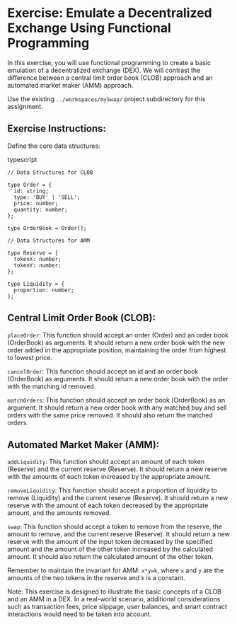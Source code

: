 # Exercise: Emulate a Decentralized Exchange Using Functional Programming

In this exercise, you will use functional programming to create a basic emulation of a decentralized exchange (DEX). We will contrast the difference between a central limit order book (CLOB) approach and an automated market maker (AMM) approach.

Use the existing `../workspaces/mySwap/` project subdirectory for this assignment.

## Exercise Instructions:

Define the core data structures:

typescript
```
// Data Structures for CLOB

type Order = {
  id: string;
  type: 'BUY' | 'SELL';
  price: number;
  quantity: number;
};

type OrderBook = Order[];

// Data Structures for AMM

type Reserve = {
  tokenX: number;
  tokenY: number;
};

type Liquidity = {
  proportion: number;
};
```

## Central Limit Order Book (CLOB):

`placeOrder`: This function should accept an order (Order) and an order book (OrderBook) as arguments. It should return a new order book with the new order added in the appropriate position, maintaining the order from highest to lowest price.

`cancelOrder`: This function should accept an id and an order book (OrderBook) as arguments. It should return a new order book with the order with the matching id removed.

`matchOrders`: This function should accept an order book (OrderBook) as an argument. It should return a new order book with any matched buy and sell orders with the same price removed. It should also return the matched orders.

## Automated Market Maker (AMM):

`addLiquidity`: This function should accept an amount of each token (Reserve) and the current reserve (Reserve). It should return a new reserve with the amounts of each token increased by the appropriate amount.

`removeLiquidity`: This function should accept a proportion of liquidity to remove (Liquidity) and the current reserve (Reserve). It should return a new reserve with the amount of each token decreased by the appropriate amount, and the amounts removed.

`swap`: This function should accept a token to remove from the reserve, the amount to remove, and the current reserve (Reserve). It should return a new reserve with the amount of the input token decreased by the specified amount and the amount of the other token increased by the calculated amount. It should also return the calculated amount of the other token.

Remember to maintain the invariant for AMM: `x*y=k`, where `x` and `y` are the amounts of the two tokens in the reserve and `k` is a constant.

Note: This exercise is designed to illustrate the basic concepts of a CLOB and an AMM in a DEX. In a real-world scenario, additional considerations such as transaction fees, price slippage, user balances, and smart contract interactions would need to be taken into account.
